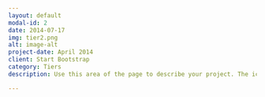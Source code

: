 ```yaml
---
layout: default
modal-id: 2
date: 2014-07-17
img: tier2.png
alt: image-alt
project-date: April 2014
client: Start Bootstrap
category: Tiers
description: Use this area of the page to describe your project. The icon above is part of a free icon set by <a href="https://sellfy.com/p/8Q9P/jV3VZ/">Flat Icons</a>. On their website, you can download their free set with 16 icons, or you can purchase the entire set with 146 icons for only $12!

---
```

